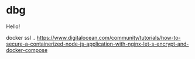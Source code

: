 # dbg
Hello!

docker ssl .. https://www.digitalocean.com/community/tutorials/how-to-secure-a-containerized-node-js-application-with-nginx-let-s-encrypt-and-docker-compose
